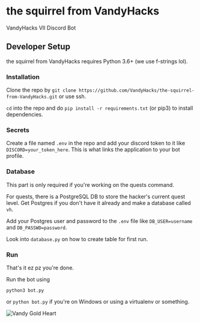 # the squirrel from VandyHacks
VandyHacks VII Discord Bot

## Developer Setup

the squirrel from VandyHacks requires Python 3.6+ (we use f-strings lol).

### Installation

Clone the repo by 
`git clone https://github.com/VandyHacks/the-squirrel-from-VandyHacks.git` or use ssh.

`cd` into the repo and do `pip install -r requirements.txt` (or pip3) to install dependencies.

### Secrets
Create a file named `.env` in the repo and add your discord token to it like `DISCORD=your_token_here`.
This is what links the application to your bot profile.

### Database
This part is only required if you're working on the quests command.

For quests, there is a PostgreSQL DB to store the hacker's current quest level.
Get Postgres if you don't have it already and make a database called `vh`.

Add your Postgres user and password to the `.env` file like `DB_USER=username` and `DB_PASSWD=password`.

Look into `database.py` on how to create table for first run.

### Run

That's it ez pz you're done.

Run the bot using 

```commandline
python3 bot.py
```
or `python bot.py` if you're on Windows or using a virtualenv or something.

![Vandy Gold Heart](https://cdn.discordapp.com/attachments/424321814702063647/750174332982001746/gold_heart.png)
